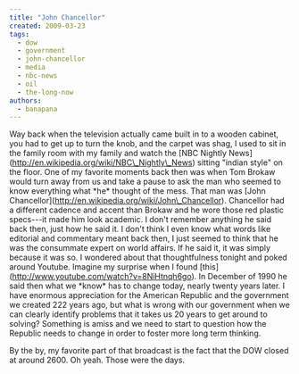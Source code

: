 ```yaml
---
title: "John Chancellor"
created: 2009-03-23
tags: 
  - dow
  - government
  - john-chancellor
  - media
  - nbc-news
  - oil
  - the-long-now
authors: 
  - banapana
---
```


Way back when the television actually came built in to a wooden cabinet, you had to get up to turn the knob, and the carpet was shag, I used to sit in the family room with my family and watch the \[NBC Nightly News\](http://en.wikipedia.org/wiki/NBC\_Nightly\_News) sitting "indian style" on the floor. One of my favorite moments back then was when Tom Brokaw would turn away from us and take a pause to ask the man who seemed to know everything what \*he\* thought of the mess. That man was \[John Chancellor\](http://en.wikipedia.org/wiki/John\_Chancellor). Chancellor had a different cadence and accent than Brokaw and he wore those red plastic specs---it made him look academic. I don't remember anything he said back then, just how he said it. I don't think I even know what words like editorial and commentary meant back then, I just seemed to think that he was the consummate expert on world affairs. If he said it, it was simply because it was so. I wondered about that thoughtfulness tonight and poked around Youtube. Imagine my surprise when I found \[this\](http://www.youtube.com/watch?v=8NiHtnqh6go). In December of 1990 he said then what we \*know\* has to change today, nearly twenty years later. I have enormous appreciation for the American Republic and the government we created 222 years ago, but what is wrong with our government when we can clearly identify problems that it takes us 20 years to get around to solving? Something is amiss and we need to start to question how the Republic needs to change in order to foster more long term thinking.

By the by, my favorite part of that broadcast is the fact that the DOW closed at around 2600. Oh yeah. Those were the days.
